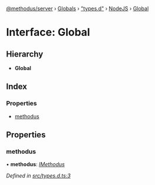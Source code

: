 [@methodus/server](../README.md) › [Globals](../globals.md) › ["types.d"](../modules/_types_d_.md) › [NodeJS](../modules/_types_d_.nodejs.md) › [Global](_types_d_.nodejs.global.md)

# Interface: Global

## Hierarchy

* **Global**

## Index

### Properties

* [methodus](_types_d_.nodejs.global.md#methodus)

## Properties

###  methodus

• **methodus**: *[IMethodus](_types_d_.methodus.imethodus.md)*

*Defined in [src/types.d.ts:3](https://github.com/nodulusteam/methodus.dev/blob/0650919/modules/platform/server/src/types.d.ts#L3)*
